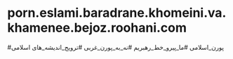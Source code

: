 # porn.eslami.baradrane.khomeini.va.khamenee.bejoz.roohani.com
#پورن_اسلامی #ما_پیرو_خط_رهبریم #نه_به_پورن_غربی #ترویج_اندیشه_های اسلامی
